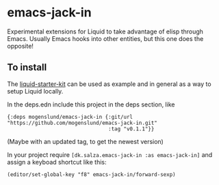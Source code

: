 # emacs-jack-in
Experimental extensions for Liquid to take advantage of elisp through Emacs.
Usually Emacs hooks into other entities, but this one does the opposite!

## To install
The [liquid-starter-kit](https://github.com/mogenslund/liquid-starter-kit) can be used as example and in general as a way to setup Liquid locally.

In the deps.edn include this project in the deps section, like

    {:deps mogenslund/emacs-jack-in {:git/url "https://github.com/mogenslund/emacs-jack-in.git"
                                     :tag "v0.1.1"}}

(Maybe with an updated tag, to get the newest version)

In your project require `[dk.salza.emacs-jack-in :as emacs-jack-in]` and assign a keyboad shortcut like this:

    (editor/set-global-key "f8" emacs-jack-in/forward-sexp)

